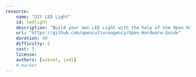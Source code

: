 ```yaml
---
resource:
    name: "DIY LED Light"
    id: ledlight
    description: "Build your own LED Light with the help of the Open Hardware Guide instructions"
    url: "https://github.com/opencultureagency/Open-Hardware-Guide"
    duration: 40
    difficulty: 1
    cost: 5
    license: 
    authors: [asknet, jodi]
    # marker
---
```

